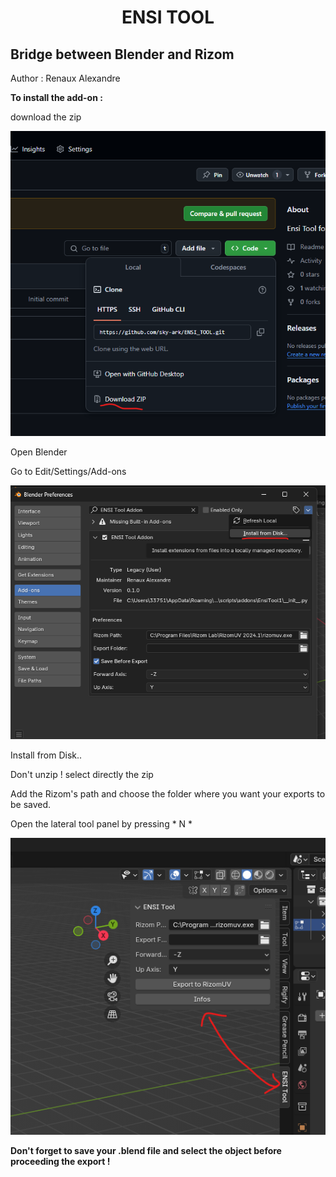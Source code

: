 <h1 align="center">ENSI TOOL</h1>

<h2>Bridge between Blender and <bold>Rizom</bold></h2>

Author : Renaux Alexandre


<strong>To install the add-on : </strong>

download the zip 

![](https://github.com/sky-ark/ENSI_TOOL/blob/master/wiki/zipdownload.png)

Open Blender

Go to Edit/Settings/Add-ons 

![](https://github.com/sky-ark/ENSI_TOOL/blob/master/wiki/addthezip.png)

Install from Disk..

Don't unzip ! select directly the zip

Add the Rizom's path and choose the folder where you want your exports to be saved.

Open the lateral tool panel by pressing * N *

![](https://github.com/sky-ark/ENSI_TOOL/blob/master/wiki/displaypanel.png)

<strong> Don't forget to save your .blend file and select the object before proceeding the export ! </strong>
